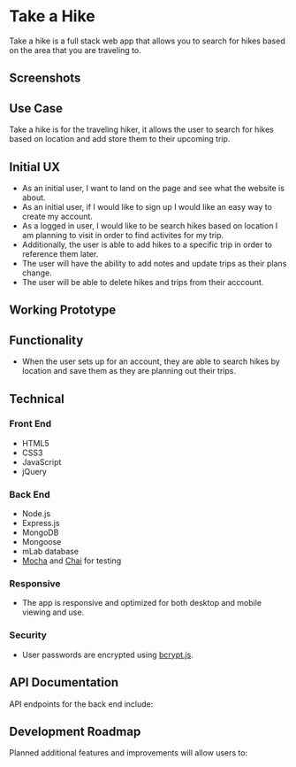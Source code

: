 # Take a Hike

Take a hike is a full stack web app that allows you to search for hikes based on the area that you are traveling to.
## Screenshots

## Use Case
Take a hike is for the traveling hiker, it allows the user to search for hikes based on location and add store them to their upcoming trip.

## Initial UX

* As an initial user, I want to land on the page and see what the website is about.
* As an initial user, if I would like to sign up I would like an easy way to create my account.
* As a logged in user, I would like to be search hikes based on location I am planning to visit in order to find activites for my trip.
* Additionally, the user is able to add hikes to a specific trip in order to reference them later.
* The user will have the ability to add notes and update trips as their plans change.
* The user will be able to delete hikes and trips from their acccount.



## Working Prototype


## Functionality
* When the user sets up for an account, they are able to search hikes by location and save them as they are planning out their trips.

## Technical

<h3>Front End</h3>
<ul>
    <li>HTML5</li>
    <li>CSS3</li>
    <li>JavaScript</li>
    <li>jQuery</li>
</ul>
<h3>Back End</h3>
<ul>
    <li>Node.js</li>
    <li>Express.js</li>
    <li>MongoDB</li>
    <li>Mongoose</li>
    <li>mLab database</li>
    <li><a href="https://mochajs.org/">Mocha</a> and <a href="http://chaijs.com/">Chai</a> for testing</li>
</ul>
<h3>Responsive</h3>
<ul>
    <li>The app is responsive and optimized for both desktop and mobile viewing and use.</li>
</ul>
<h3>Security</h3>
<ul>
    <li>User passwords are encrypted using <a href="https://github.com/dcodeIO/bcrypt.js">bcrypt.js</a>.</li>
</ul>

## API Documentation
API endpoints for the back end include:


## Development Roadmap
Planned additional features and improvements will allow users to:
